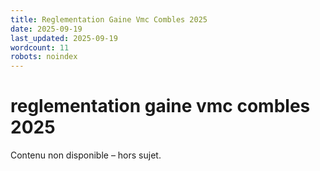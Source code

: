 ```yaml
---
title: Reglementation Gaine Vmc Combles 2025
date: 2025-09-19
last_updated: 2025-09-19
wordcount: 11
robots: noindex
---
```


# reglementation gaine vmc combles 2025

Contenu non disponible – hors sujet.